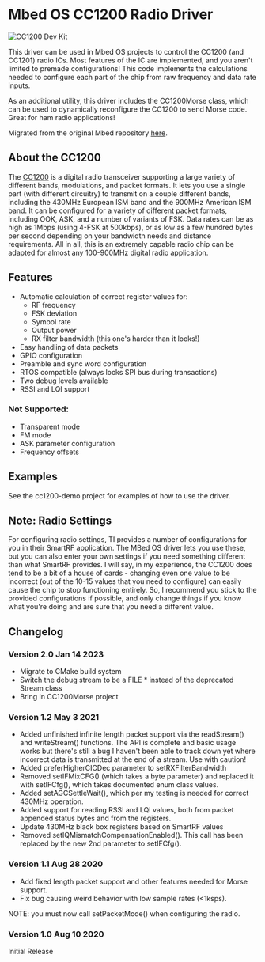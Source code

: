 # Mbed OS CC1200 Radio Driver

![CC1200 Dev Kit](https://www.ti.com/content/dam/ticom/images/products/ic/processors/evm-boards/cc1200emk-868-930-angled.png:large)

This driver can be used in Mbed OS projects to control the CC1200 (and CC1201) radio ICs.  Most features of the IC are implemented, and you aren't limited to premade configurations!  This code implements the calculations needed to configure each part of the chip from raw frequency and data rate inputs.

As an additional utility, this driver includes the CC1200Morse class, which can be used to dynamically reconfigure the CC1200 to send Morse code.  Great for ham radio applications!

Migrated from the original Mbed repository [here](https://os.mbed.com/users/MultipleMonomials/code/CC1200/shortlog/).

## About the CC1200
The [CC1200](https://www.ti.com/product/CC1200) is a digital radio transceiver supporting a large variety of different bands, modulations, and packet formats. It lets you use a single part (with different circuitry) to transmit on a couple different bands, including the 430MHz European ISM band and the 900MHz American ISM band. It can be configured for a variety of different packet formats, including OOK, ASK, and a number of variants of FSK. Data rates can be as high as 1Mbps (using 4-FSK at 500kbps), or as low as a few hundred bytes per second depending on your bandwidth needs and distance requirements. All in all, this is an extremely capable radio chip can be adapted for almost any 100-900MHz digital radio application.

## Features

- Automatic calculation of correct register values for:
  - RF frequency
  - FSK deviation
  - Symbol rate
  - Output power
  - RX filter bandwidth (this one's harder than it looks!)
- Easy handling of data packets
- GPIO configuration
- Preamble and sync word configuration
- RTOS compatible (always locks SPI bus during transactions)
- Two debug levels available
- RSSI and LQI support

### Not Supported:

- Transparent mode
- FM mode
- ASK parameter configuration
- Frequency offsets


## Examples
See the cc1200-demo project for examples of how to use the driver.

## Note: Radio Settings
For configuring radio settings, TI provides a number of configurations for you in their SmartRF application. The MBed OS driver lets you use these, but you can also enter your own settings if you need something different than what SmartRF provides. I will say, in my experience, the CC1200 does tend to be a bit of a house of cards - changing even one value to be incorrect (out of the 10-15 values that you need to configure) can easily cause the chip to stop functioning entirely. So, I recommend you stick to the provided configurations if possible, and only change things if you know what you're doing and are sure that you need a different value.

## Changelog

### Version 2.0 Jan 14 2023
- Migrate to CMake build system
- Switch the debug stream to be a FILE * instead of the deprecated Stream class
- Bring in CC1200Morse project

### Version 1.2 May 3 2021

- Added unfinished infinite length packet support via the readStream() and writeStream() functions. The API is complete and basic usage works but there's still a bug I haven't been able to track down yet where incorrect data is transmitted at the end of a stream. Use with caution!
- Added preferHigherCICDec parameter to setRXFilterBandwidth
- Removed setIFMixCFG() (which takes a byte parameter) and replaced it with setIFCfg(), which takes documented enum class values.
- Added setAGCSettleWait(), which per my testing is needed for correct 430MHz operation.
- Added support for reading RSSI and LQI values, both from packet appended status bytes and from the registers.
- Update 430MHz black box registers based on SmartRF values
- Removed setIQMismatchCompensationEnabled(). This call has been replaced by the new 2nd parameter to setIFCfg().

### Version 1.1 Aug 28 2020

- Add fixed length packet support and other features needed for Morse support.
- Fix bug causing weird behavior with low sample rates (<1ksps).

NOTE: you must now call setPacketMode() when configuring the radio.

### Version 1.0 Aug 10 2020

Initial Release